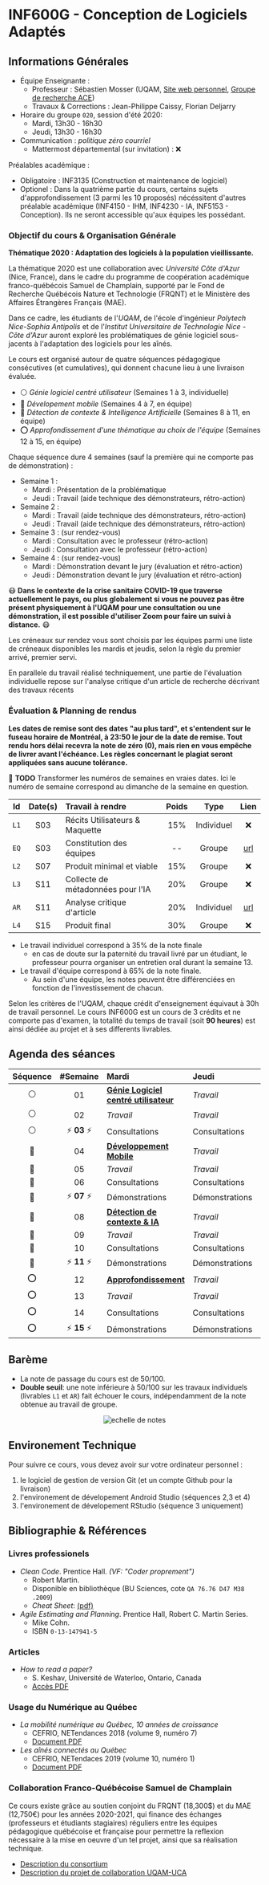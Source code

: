 # INF600G - Conception de Logiciels Adaptés

## Informations Générales

  * Équipe Enseignante :
    * Professeur : Sébastien Mosser (UQAM, [Site web personnel](https://mosser.github.io), [Groupe de recherche ACE](https://ace-design.github.io))
    * Travaux & Corrections : Jean-Philippe Caissy, Florian Deljarry
  * Horaire du groupe `020`, session d'été 2020:
    * Mardi, 13h30 - 16h30
    * Jeudi, 13h30 - 16h30
  * Communication : _politique zéro courriel_
    * Mattermost départemental (sur invitation) : :x: 

Préalables académique :

  - Obligatoire : INF3135 (Construction et maintenance de logiciel)
  - Optionel : Dans la quatrième partie du cours, certains sujets d'approfondissement (3 parmi les 10 proposés) nécéssitent d'autres préalable académique (INF4150 - IHM, INF4230 - IA, INF5153 - Conception). Ils ne seront accessible qu'aux équipes les possédant.

### Objectif du cours & Organisation Générale

**Thématique 2020 : Adaptation des logiciels à la population vieillissante.**

La thématique 2020 est une collaboration avec _Université Côte d'Azur_ (Nice, France), dans le cadre du programme de coopération académique franco-québécois Samuel de Champlain, supporté par le Fond de Recherche Québécois Nature et Technologie (FRQNT) et le Ministère des Affaires Étrangères Français (MAE).

Dans ce cadre, les étudiants de l'_UQAM_, de l'école d'ingénieur _Polytech Nice-Sophia Antipolis_ et de l'_Institut Universitaire de Technologie Nice - Côte d'Azur_ auront exploré les problématiques de génie logiciel sous-jacents à l'adaptation des logiciels pour les aînés.

Le cours est organisé autour de quatre séquences pédagogique consécutives (et cumulatives), qui donnent chacune lieu à une livraison évaluée.

  - :white_circle: _Génie logiciel centré utilisateur_ (Semaines 1 à 3, individuelle)
  - :red_circle: _Dévelopement mobile_ (Semaines 4 à 7, en équipe)
  - :large_blue_circle: _Détection de contexte & Intelligence Artificielle_ (Semaines 8 à 11, en équipe)
  - :o: _Approfondissement d'une thématique au choix de l'équipe_ (Semaines 12 à 15, en équipe)

Chaque séquence dure 4 semaines (sauf la première qui ne comporte pas de démonstration) :

  - Semaine 1 :
    - Mardi : Présentation de la problématique
    - Jeudi : Travail (aide technique des démonstrateurs, rétro-action)
  - Semaine 2 :
    - Mardi : Travail (aide technique des démonstrateurs, rétro-action)
    - Jeudi : Travail (aide technique des démonstrateurs, rétro-action)
  - Semaine 3 : (sur rendez-vous)
    - Mardi : Consultation avec le professeur (rétro-action)
    - Jeudi : Consultation avec le professeur (rétro-action)
  - Semaine 4 : (sur rendez-vous)
    - Mardi : Démonstration devant le jury (évaluation et rétro-action)
    - Jeudi : Démonstration devant le jury (évaluation et rétro-action)

:mask: **Dans le contexte de la crise sanitaire COVID-19 que traverse actuellement le pays, ou plus globalement si vous ne pouvez pas être présent physiquement à l'UQAM pour une consultation ou une démonstration, il est possible d'utiliser Zoom pour faire un suivi à distance.** :mask:

Les créneaux sur rendez vous sont choisis par les équipes parmi une liste de créneaux disponibles les mardis et jeudis, selon la règle du premier arrivé, premier servi.

En parallele du travail réalisé techniquement, une partie de l'évaluation individuelle repose sur l'analyse critique d'un article de recherche décrivant des travaux récents

### Évaluation & Planning de rendus

**Les dates de remise sont des dates "au plus tard", et s'entendent sur le fuseau horaire de Montréal, à 23:50 le jour de la date de remise. Tout rendu hors délai recevra la note de zéro (0), mais rien en vous empêche de livrer avant l'échéance. Les règles concernant le plagiat seront appliquées sans aucune tolérance.**

:rotating_light: **TODO** Transformer les numéros de semaines en vraies dates. Ici le numéro de semaine correspond au dimanche de la semaine en question.

| Id    | Date(s) | Travail à rendre                  |  Poids | Type       | Lien |
| :---: | :---:   | :---                              | :---:  | :---:      | :--: |
| `L1`  | S03     | Récits Utilisateurs & Maquette    | 15%    | Individuel | :x:  |
| `EQ`  | S03     | Constitution des équipes          | --     | Groupe     | [url](./travaux/decl_equipe.md)  |
| `L2`  | S07     | Produit minimal et viable         | 15%    | Groupe     | :x:  |
| `L3`  | S11     | Collecte de métadonnées pour l'IA | 20%    | Groupe     | :x:  |
| `AR`  | S11     | Analyse critique d'article        | 20%    | Individuel | [url](./travaux/analyse_article.md)  |
| `L4`  | S15     | Produit final                     | 30%    | Groupe     | :x:  |

  - Le travail individuel correspond à 35% de la note finale
    - en cas de doute sur la paternité du travail livré par un étudiant, le professeur pourra organiser un entretien oral durant la semaine 13.
  - Le travail d'équipe correspond à 65% de la note finale.
    - Au sein d'une équipe, les notes peuvent être différenciées en fonction de l'investissement de chacun.

Selon les critères de l'UQAM, chaque crédit d'enseignement équivaut à 30h de travail personnel. Le cours INF600G est un cours de 3 crédits et ne comporte pas d'examen, la totalité du temps de travail (soit **90 heures**) est ainsi dédiée au projet et à ses differents livrables.

## Agenda des séances

| Séquence       | #Semaine | Mardi                                 | Jeudi           | Échéance   |
| :---:          | :---:    | :---                                  | :---            |  :---:     |
| :white_circle: | 01       | [**Génie Logiciel centré utilisateur**](./cours/sequence_1.md)       | _Travail_ | |
| :white_circle: | 02       | _Travail_                             |  _Travail_      |            |
| :white_circle: | :zap: **03** :zap:       | Consultations         |  Consultations  | `L1`, `EQ` |
| :red_circle:   | 04       | [**Développement Mobile**](./cours/sequence_2.md)       | _Travail_  | |
| :red_circle:   | 05       | _Travail_                             |  _Travail_      |            |
| :red_circle:   | 06       | Consultations                         |  Consultations  |            |
| :red_circle:   | :zap: **07** :zap:   | Démonstrations            |  Démonstrations | `L2`       |
| :large_blue_circle: | 08  | [**Détection de contexte & IA**](./cours/sequence_3.md) | _Travail_  | |
| :large_blue_circle: | 09  |  _Travail_                            |  _Travail_      |            |
| :large_blue_circle: | 10  | Consultations                         |  Consultations  |            |
| :large_blue_circle: | :zap: **11** :zap:  | Démonstrations        |  Démonstrations | `L3`, `AR` |
| :o:            | 12       | [**Approfondissement**](./cours/sequence_4.md)          | _Travail_  | |
| :o:            | 13       | _Travail_                             |  _Travail_      |            |
| :o:            | 14       | Consultations                         |  Consultations  |            |
| :o:            | :zap: **15** :zap:  |  Démonstrations            |  Démonstrations | `L4`       |

## Barème

  - La note de passage du cours est de 50/100.
  - **Double seuil**: une note inférieure à 50/100 sur les travaux individuels (livrables `L1` et `AR`) fait échouer le cours, indépendamment de la note obtenue au travail de groupe.

<div align="center">

![echelle de notes](./docs/echelle_B.png)

</div>

## Environement Technique

Pour suivre ce cours, vous devez avoir sur votre ordinateur personnel :

  1. le logiciel de gestion de version Git (et un compte Github pour la livraison)
  2. l'environement de dévelopement Android Studio (séquences 2,3 et 4)
  3. l'environement de dévelopement RStudio (séquence 3 uniquement)

## Bibliographie & Références

### Livres professionels

  * _Clean Code_. Prentice Hall. _(VF: "Coder proprement")_
    * Robert Martin.
    * Disponible en bibliothèque (BU Sciences, cote `QA 76.76 D47 M38 .2009`)
    * _Cheat Sheet_: [(pdf)](./docs/clean_code_cheatsheet.pdf)
  * _Agile Estimating and Planning_.  Prentice Hall, Robert C. Martin Series.
    * Mike Cohn.
    * ISBN `0-13-147941-5`

### Articles

  * _How to read a paper?_
    * S. Keshav, Université de Waterloo, Ontario, Canada
    * [Accès PDF](./docs/2016_paper_reading.pdf)

### Usage du Numérique au Québec

  * _La mobilité numérique au Québec, 10 années de croissance_
    * CEFRIO, NETendances 2018 (volume 9, numéro 7)
    * [Document PDF](./docs/2018_mobilite.pdf)
  * _Les aînés connectés au Québec_
    * CEFRIO, NETendaces 2019 (volume 10, numéro 1)
    * [Document PDF](./docs/2019_seniors.pdf)

### Collaboration Franco-Québécoise Samuel de Champlain

Ce cours existe grâce au soutien conjoint du FRQNT (18,300$) et du MAE (12,750€) pour les années 2020-2021, qui finance des échanges (professeurs et étudiants stagiaires) réguliers entre les équipes pédagogique québécoise et française pour permettre la reflexion nécessaire à la mise en oeuvre d'un tel projet, ainsi que sa réalisation technique.

  * [Description du consortium](./docs/2019_champlain_consortium.pdf)
  * [Description du projet de collaboration UQAM-UCA](./docs/2019_champlain_projet.pdf)
